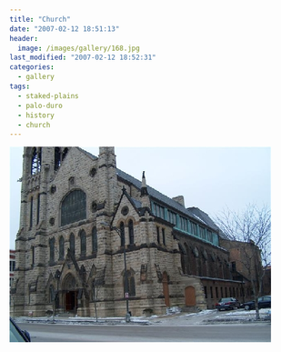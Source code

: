 ```yaml
---
title: "Church"
date: "2007-02-12 18:51:13"
header:
  image: /images/gallery/168.jpg
last_modified: "2007-02-12 18:52:31"
categories:
  - gallery
tags:
  - staked-plains
  - palo-duro
  - history  
  - church
---
```

![168](/images/gallery/168.jpg)
